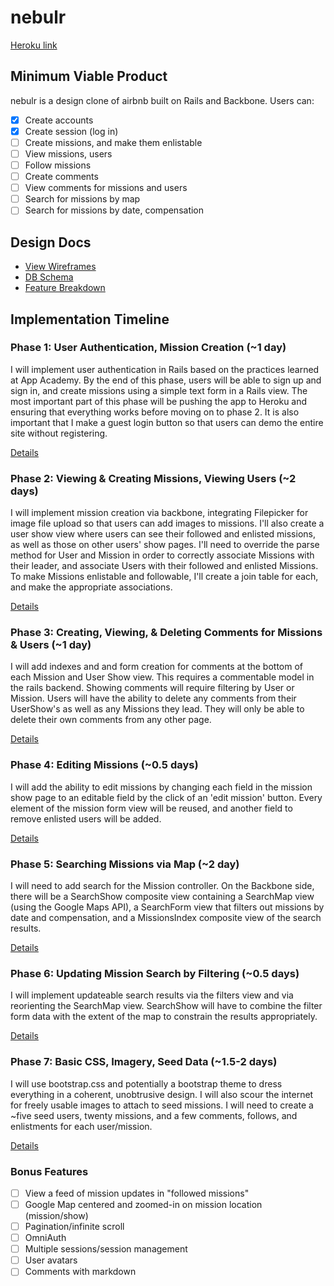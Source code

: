 # nebulr

[Heroku link][heroku]

[heroku]: http://www.nebulr.space

## Minimum Viable Product
nebulr is a design clone of airbnb built on Rails and Backbone. Users can:

<!-- This is a Markdown checklist. Use it to keep track of your progress! -->

- [x] Create accounts
- [x] Create session (log in)
- [ ] Create missions, and make them enlistable
- [ ] View missions, users
- [ ] Follow missions
- [ ] Create comments
- [ ] View comments for missions and users
- [ ] Search for missions by map
- [ ] Search for missions by date, compensation

## Design Docs
* [View Wireframes][views]
* [DB Schema][schema]
* [Feature Breakdown][breakdown]

[views]: ./docs/views.md
[schema]: ./docs/schema.md
[breakdown]: ./docs/feature_breakdown.md

## Implementation Timeline

### Phase 1: User Authentication, Mission Creation (~1 day)
I will implement user authentication in Rails based on the practices learned at
App Academy. By the end of this phase, users will be able to sign up and sign in,
and create missions using a simple text form in a Rails view. The most important
part of this phase will be pushing the app to Heroku and ensuring that everything
works before moving on to phase 2. It is also important that I make a guest login
button so that users can demo the entire site without registering.

[Details][phase-one]

### Phase 2: Viewing & Creating Missions, Viewing Users (~2 days)
I will implement mission creation via backbone, integrating Filepicker for image
file upload so that users can add images to missions. I'll also create a user show
view where users can see their followed and enlisted missions, as well as those
on other users' show pages. I'll need to override the parse method for User and
Mission in order to correctly associate Missions with their leader, and associate
Users with their followed and enlisted Missions. To make Missions enlistable and
followable, I'll create a join table for each, and make the appropriate associations.

[Details][phase-two]

### Phase 3: Creating, Viewing, & Deleting Comments for Missions & Users (~1 day)
I will add indexes and and form creation for comments at the bottom of each
Mission and User Show view. This requires a commentable model in the rails
backend. Showing comments will require filtering by User or Mission. Users will
have the ability to delete any comments from their UserShow's as well as any Missions
they lead. They will only be able to delete their own comments from any other page.

[Details][phase-three]

### Phase 4: Editing Missions (~0.5 days)
I will add the ability to edit missions by changing each field in the mission
show page to an editable field by the click of an 'edit mission' button. Every
element of the mission form view will be reused, and another field to remove
enlisted users will be added.

[Details][phase-four]

### Phase 5: Searching Missions via Map (~2 day)
I will need to add search for the Mission controller. On the Backbone side,
there will be a SearchShow composite view containing a SearchMap view (using the
Google Maps API), a SearchForm view that filters out missions by date and compensation,
and a MissionsIndex composite view of the search results.

[Details][phase-five]

### Phase 6: Updating Mission Search by Filtering (~0.5 days)
I will implement updateable search results via the filters view and via
reorienting the SearchMap view. SearchShow will have to combine the filter form
data with the extent of the map to constrain the results appropriately.

[Details][phase-six]

### Phase 7: Basic CSS, Imagery, Seed Data (~1.5-2 days)
I will use bootstrap.css and potentially a bootstrap theme to dress everything
in a coherent, unobtrusive design. I will also scour the internet for freely usable
images to attach to seed missions. I will need to create a ~five seed users, twenty
missions, and a few comments, follows, and enlistments for each user/mission.

[Details][phase-seven]

### Bonus Features
- [ ] View a feed of mission updates in "followed missions"
- [ ] Google Map centered and zoomed-in on mission location (mission/show)
- [ ] Pagination/infinite scroll
- [ ] OmniAuth
- [ ] Multiple sessions/session management
- [ ] User avatars
- [ ] Comments with markdown

[phase-one]: ./docs/phases/phase1.md
[phase-two]: ./docs/phases/phase2.md
[phase-three]: ./docs/phases/phase3.md
[phase-four]: ./docs/phases/phase4.md
[phase-five]: ./docs/phases/phase5.md
[phase-six]: ./docs/phases/phase6.md
[phase-seven]: ./docs/phases/phase7.md
